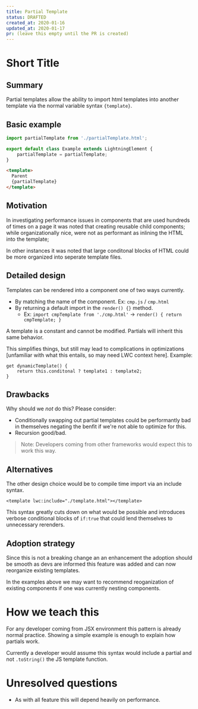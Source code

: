 ```yaml
---
title: Partial Template
status: DRAFTED
created_at: 2020-01-16
updated_at: 2020-01-17
pr: (leave this empty until the PR is created)
---
```


# Short Title

## Summary

Partial templates allow the ability to import html templates into another template via
the normal variable syntax `{template}`.

## Basic example

```js
import partialTemplate from './partialTemplate.html';

export default class Example extends LightningElement {
    partialTemplate = partialTemplate;
}
```

```html
<template>
  Parent
  {partialTemplate}
</template>
```

## Motivation

In investigating performance issues in components that are used hundreds of times on a
page it was noted that creating reusable child components; while organizationally nice,
were not as performant as inlining the HTML into the template;

In other instances it was noted that large conditonal blocks of HTML could be more organized
into seperate template files.

## Detailed design

Templates can be rendered into a component one of two ways currently.

- By matching the name of the component. Ex: `cmp.js` / `cmp.html`
- By returning a default import in the `render() {}` method.
  - Ex: `import cmpTemplate from './cmp.html'` -> `render() { return cmpTemplate; }`

A template is a constant and cannot be modified. Partials will inherit this same behavior.

This simplifies things, but still may lead to complications in optimizations [unfamiliar with
what this entails, so may need LWC context here]. Example:

```
get dynamicTemplate() {
    return this.conditonal ? template1 : template2;
}
```

## Drawbacks

Why should we *not* do this? Please consider:

- Conditionally swapping out partial templates could be performantly bad in themselves negating
  the benfit if we're not able to optimize for this.
- Recursion good/bad.

> Note: Developers coming from other frameworks would expect this to work this way.

## Alternatives

The other design choice would be to compile time import via an include syntax.

```
<template lwc:include="./template.html"></template>
```

This syntax greatly cuts down on what would be possible and introduces verbose
conditional blocks of `if:true` that could lend themselves to unnecessary rerenders.

## Adoption strategy

Since this is not a breaking change an an enhancement the adoption should be smooth as devs
are informed this feature was added and can now reorganize existing templates.

In the examples above we may want to recommend reoganization of existing components if one was
currently nesting components.

# How we teach this

For any developer coming from JSX environment this pattern is already normal practice. Showing a
simple example is enough to explain how partials work.

Currently a developer would assume this syntax would include a partial and not `.toString()` the
JS template function.

# Unresolved questions

- As with all feature this will depend heavily on performance.
